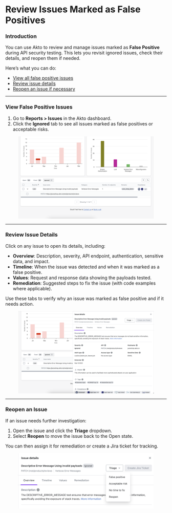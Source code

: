 # Review Issues Marked as False Positives

### Introduction

You can use Akto to review and manage issues marked as **False Positive** during API security testing. This lets you revisit ignored issues, check their details, and reopen them if needed.

Here’s what you can do:

* [View all false positive issues](review-issues-marked-as-false-positives.md#view-false-positive-issues)
* [Review issue details](review-issues-marked-as-false-positives.md#review-issue-details)
* [Reopen an issue if necessary](review-issues-marked-as-false-positives.md#reopen-an-issue)

***

### View False Positive Issues

1. Go to **Reports > Issues** in the Akto dashboard.
2. Click the **Ignored** tab to see all issues marked as false positives or acceptable risks.

<figure><img src="../../../.gitbook/assets/image (2) (1) (1) (1) (1) (1).png" alt=""><figcaption></figcaption></figure>

***

### Review Issue Details

Click on any issue to open its details, including:

* **Overview**: Description, severity, API endpoint, authentication, sensitive data, and impact.
* **Timeline**: When the issue was detected and when it was marked as a false positive.
* **Values**: Request and response data showing the payloads tested.
* **Remediation**: Suggested steps to fix the issue (with code examples where applicable).

Use these tabs to verify why an issue was marked as false positive and if it needs action.

<figure><img src="../../../.gitbook/assets/image (1) (1) (1) (1) (1) (1) (1) (1) (1).png" alt=""><figcaption></figcaption></figure>

***

### Reopen an Issue

If an issue needs further investigation:

1. Open the issue and click the **Triage** dropdown.
2. Select **Reopen** to move the issue back to the Open state.

You can then assign it for remediation or create a Jira ticket for tracking.

<figure><img src="../../../.gitbook/assets/image (2) (1) (1) (1) (1) (1) (1).png" alt=""><figcaption></figcaption></figure>
